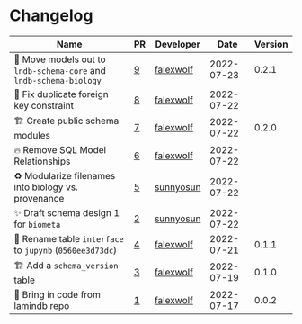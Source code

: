 # Changelog

<!-- prettier-ignore -->
Name | PR | Developer | Date | Version
--- | --- | --- | --- | ---
🚚 Move models out to `lndb-schema-core` and `lndb-schema-biology` | [9](https://github.com/laminlabs/lamindb-schema/pull/9) | [falexwolf](https://github.com/falexwolf) | 2022-07-23 | 0.2.1
🐛 Fix duplicate foreign key constraint | [8](https://github.com/laminlabs/lamindb-schema/pull/8) | [falexwolf](https://github.com/falexwolf) | 2022-07-22 |
🏗️ Create public schema modules | [7](https://github.com/laminlabs/lamindb-schema/pull/7) | [falexwolf](https://github.com/falexwolf) | 2022-07-22 | 0.2.0
🔥 Remove SQL Model Relationships | [6](https://github.com/laminlabs/lamindb-schema/pull/6) | [falexwolf](https://github.com/falexwolf) | 2022-07-22 |
♻️ Modularize filenames into biology vs. provenance | [5](https://github.com/laminlabs/lamindb-schema/pull/5) | [sunnyosun](https://github.com/sunnyosun) | 2022-07-22 |
✨ Draft schema design 1 for `biometa` | [2](https://github.com/laminlabs/lamindb-schema/pull/2) | [sunnyosun](https://github.com/sunnyosun) | 2022-07-22 |
🚚 Rename table `interface` to `jupynb` (`0560ee3d73dc`) | [4](https://github.com/laminlabs/lamindb-schema/pull/4) | [falexwolf](https://github.com/falexwolf) | 2022-07-21 | 0.1.1
🏗️  Add a `schema_version` table | [3](https://github.com/laminlabs/lamindb-schema/pull/3) | [falexwolf](https://github.com/falexwolf) | 2022-07-19 | 0.1.0
🚚 Bring in code from lamindb repo | [1](https://github.com/laminlabs/lamindb-schema/pull/1) | [falexwolf](https://github.com/falexwolf) | 2022-07-17 | 0.0.2
